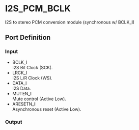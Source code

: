 # I2S_PCM_BCLK
I2S to stereo PCM conversion module (synchronous w/ BCLK_I)

## Port Definition
### Input
- BCLK_I  
I2S Bit Clock (SCK).
- LRCK_I  
I2S L/R Clock (WS).
- DATA_I  
I2S Data.
- MUTEN_I  
Mute control (Active Low).
- ARESETN_I  
Asynchronous reset (Active Low).

### Output
